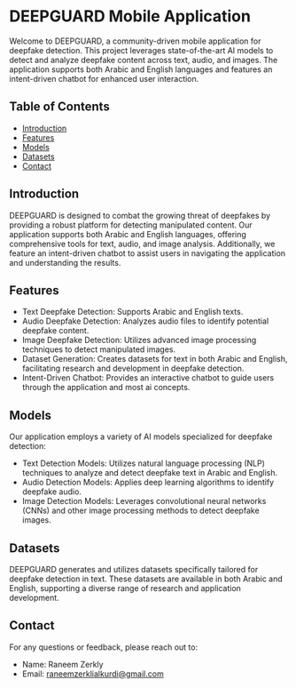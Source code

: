# DEEPGUARD Mobile Application

Welcome to DEEPGUARD, a community-driven mobile application for deepfake detection. This project leverages state-of-the-art AI models to detect and analyze deepfake content across text, audio, and images.
The application supports both Arabic and English languages and features an intent-driven chatbot for enhanced user interaction.

## Table of Contents

- [Introduction](#introduction)
- [Features](#features)
- [Models](#models)
- [Datasets](#datasets)
- [Contact](#contact)

## Introduction

DEEPGUARD is designed to combat the growing threat of deepfakes by providing a robust platform for detecting manipulated content.
Our application supports both Arabic and English languages, offering comprehensive tools for text, audio, and image analysis.
Additionally, we feature an intent-driven chatbot to assist users in navigating the application and understanding the results.

## Features

- Text Deepfake Detection: Supports Arabic and English texts.
- Audio Deepfake Detection: Analyzes audio files to identify potential deepfake content.
- Image Deepfake Detection: Utilizes advanced image processing techniques to detect manipulated images.
- Dataset Generation: Creates datasets for text in both Arabic and English, facilitating research and development in deepfake detection.
- Intent-Driven Chatbot: Provides an interactive chatbot to guide users through the application and most ai concepts.

## Models

Our application employs a variety of AI models specialized for deepfake detection:

- Text Detection Models: Utilizes natural language processing (NLP) techniques to analyze and detect deepfake text in Arabic and English.
- Audio Detection Models: Applies deep learning algorithms to identify deepfake audio.
- Image Detection Models: Leverages convolutional neural networks (CNNs) and other image processing methods to detect deepfake images.

## Datasets

DEEPGUARD generates and utilizes datasets specifically tailored for deepfake detection in text.
These datasets are available in both Arabic and English, supporting a diverse range of research and application development.



## Contact

For any questions or feedback, please reach out to:

- Name: Raneem Zerkly
- Email: raneemzerklialkurdi@gmail.com




